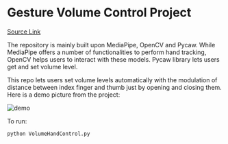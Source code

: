 # Gesture Volume Control Project

[Source Link](https://www.youtube.com/watch?v=01sAkU_NvOY&t=10330s)

The repository is mainly built upon MediaPipe, OpenCV and Pycaw. While MediaPipe offers a number of functionalities to perform hand tracking, OpenCV helps users to interact with these models. Pycaw library lets users get and set volume level.

This repo lets users set volume levels automatically with the modulation of distance between index finger and thumb just by opening and closing them. Here is a demo picture from the project:


![demo](https://github.com/nishan1616/Gesture-Volume-Control/assets/157087473/c8afd2ce-9c16-4b58-bd37-3d082140b6d6)

To run:
```
python VolumeHandControl.py
```
